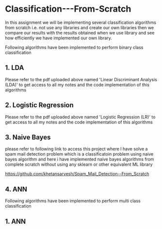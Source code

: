 # Classification---From-Scratch
In this assignment we will be implementing several classification algorithms from scratch i.e. not use any libraries and create our own libraries then we compare our results with the results obtained when we use library and see how efficiently we have implemented our own library.

Following algorithms have been implemented to perform binary class classification
## 1. LDA
Please refer to the pdf uploaded above named 'Linear Discriminant Analysis (LDA)' to get access to all my notes and the code implementation of this algorithms

## 2. Logistic Regression
Please refer to the pdf uploaded above named 'Logistic Regression (LR)' to get access to all my notes and the code implementation of this algorithms

## 3. Naive Bayes
please refer to following link to access this project where I have solve a spam mail detection problem which is a classificatoin problem using naive bayes algorithm and here i have implemented naive bayes algorithms from complete scratch without using any sklearn or other equivalent ML library

https://github.com/khetansarvesh/Spam_Mail_Detection--From_Scratch

## 4. ANN

Following algorithms have been implemented to perform multi class classification

## 1. ANN
